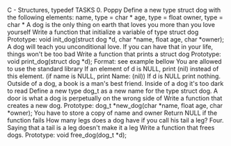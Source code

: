 C - Structures, typedef TASKS 0. Poppy Define a new type struct dog with the following elements:
	name, type = char *
	age, type = float
	owner, type = char *
	A dog is the only thing on earth that loves you more than you love yourself Write a function that initialize a variable of type struct dog
	Prototype: void init_dog(struct dog *d, char *name, float age, char *owner);
	A dog will teach you unconditional love. If you can have that in your life, things won't be too bad Write a function that prints a struct dog
	Prototype: void print_dog(struct dog *d);
Format: see example bellow
You are allowed to use the standard library
If an element of d is NULL, print (nil) instead of this element. (if name is NULL, print Name: (nil))
	If d is NULL print nothing.
	Outside of a dog, a book is a man's best friend. Inside of a dog it's too dark to read Define a new type dog_t as a new name for the type struct dog.
	A door is what a dog is perpetually on the wrong side of Write a function that creates a new dog.
	Prototype: dog_t *new_dog(char *name, float age, char *owner);
	You have to store a copy of name and owner
	Return NULL if the function fails
	How many legs does a dog have if you call his tail a leg? Four. Saying that a tail is a leg doesn't make it a leg Write a function that frees dogs.
	Prototype: void free_dog(dog_t *d);
